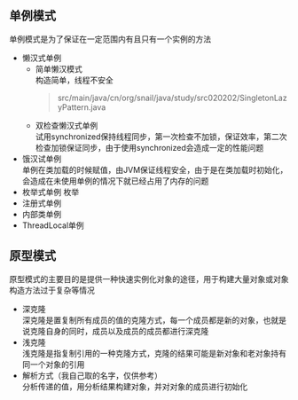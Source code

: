 ## 单例模式  
  单例模式是为了保证在一定范围内有且只有一个实例的方法
  * 懒汉式单例
    * 简单懒汉模式  
      构造简单，线程不安全
      > src/main/java/cn/org/snail/java/study/src020202/SingletonLazyPattern.java
    * 双检查懒汉式单例  
      试用synchronized保持线程同步，第一次检查不加锁，保证效率，第二次检查加锁保证同步，由于使用synchronized会造成一定的性能问题
  * 饿汉试单例  
    单例在类加载的时候赋值，由JVM保证线程安全，由于是在类加载时初始化，会造成在未使用单例的情况下就已经占用了内存的问题
  * 枚举式单例
    枚举
  * 注册式单例
  * 内部类单例
  * ThreadLocal单例
## 原型模式  
  原型模式的主要目的是提供一种快速实例化对象的途径，用于构建大量对象或对象构造方法过于复杂等情况
  * 深克隆  
    深克隆是置复制所有成员的值的克隆方式，每一个成员都是新的对象，也就是说克隆自身的同时，成员以及成员的成员都进行深克隆
  * 浅克隆  
    浅克隆是指复制引用的一种克隆方式，克隆的结果可能是新对象和老对象持有同一个对象的引用
  * 解析方式（我自己取的名字，仅供参考）  
    分析传递的值，用分析结果构建对象，并对对象的成员进行初始化